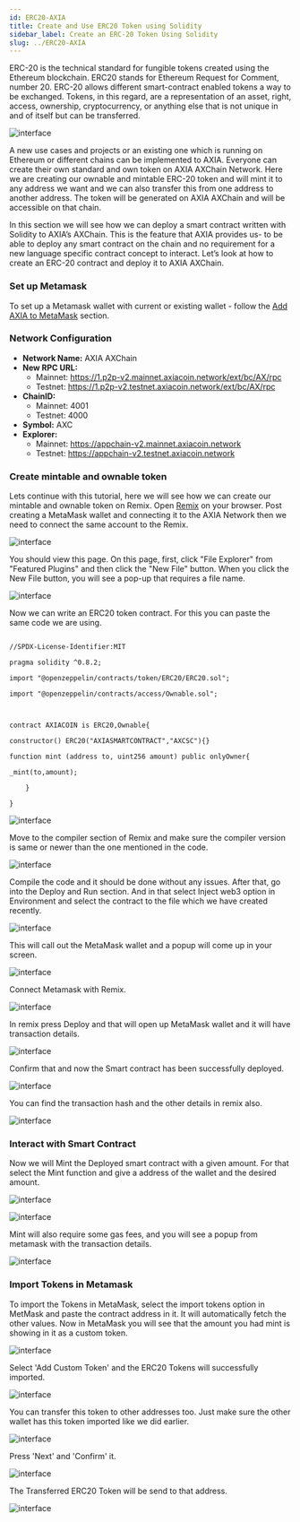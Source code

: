```yaml
---
id: ERC20-AXIA
title: Create and Use ERC20 Token using Solidity
sidebar_label: Create an ERC-20 Token Using Solidity
slug: ../ERC20-AXIA
---
```


ERC-20 is the technical standard for fungible tokens created using the Ethereum blockchain. ERC20 stands for Ethereum Request for Comment, number 20. ERC-20 allows different smart-contract enabled tokens a way to be exchanged. Tokens, in this regard, are a representation of an asset, right, access, ownership, cryptocurrency, or anything else that is not unique in and of itself but can be transferred.

![interface](../assets/ERC20/axia-smart.png)


A new use cases and projects or an existing one which is running on Ethereum or different chains can be implemented to AXIA. Everyone can create their own standard and own token on AXIA AXChain Network.
Here we are creating our ownable and mintable ERC-20 token and will mint it to any address we want and we can also transfer this from one address to another address. The token will be generated on AXIA AXChain and will be accessible on that chain.

In this section we will see how we can deploy a smart contract written with Solidity to AXIA’s AXChain. This is the feature that AXIA provides us- to be able to deploy any smart contract on the chain and no requirement for a new language specific contract concept to interact. Let’s look at how to create an ERC-20 contract and deploy it to AXIA AXChain.

### Set up Metamask

To set up a Metamask wallet with current or existing wallet - follow the [Add AXIA to MetaMask](../docs/Metamask-Support) section.

### Network Configuration

* **Network Name:** AXIA AXChain
* **New RPC URL:**
   * Mainnet: https://1.p2p-v2.mainnet.axiacoin.network/ext/bc/AX/rpc
   * Testnet: https://1.p2p-v2.testnet.axiacoin.network/ext/bc/AX/rpc
* **ChainID:**
   * Mainnet: 4001
   * Testnet: 4000
* **Symbol:** AXC
* **Explorer:**
   * Mainnet: https://appchain-v2.mainnet.axiacoin.network
   * Testnet: https://appchain-v2.testnet.axiacoin.network


### Create mintable and ownable token

Lets continue with this tutorial, here we will see how we can create our mintable and ownable token on Remix. Open [Remix](https://remix.ethereum.org/) on your browser. Post creating a MetaMask wallet and connecting it to the AXIA Network then we need to connect the same account to the Remix.

![interface](../assets/ERC20/Remix_New_File.png)

You should view this page. On this page, first, click "File Explorer" from "Featured Plugins" and then click the "New File" button. When you click the New File button, you will see a pop-up that requires a file name. 

![interface](../assets/ERC20/Remix_File_Create_and_Naming.png)

Now we can write an ERC20 token contract. For this you can paste the same code we are using.

```

//SPDX-License-Identifier:MIT

pragma solidity ^0.8.2;

import "@openzeppelin/contracts/token/ERC20/ERC20.sol";

import "@openzeppelin/contracts/access/Ownable.sol";



contract AXIACOIN is ERC20,Ownable{

constructor() ERC20("AXIASMARTCONTRACT","AXCSC"){}

function mint (address to, uint256 amount) public onlyOwner{

_mint(to,amount);

    }

}

```

![interface](../assets/ERC20/ERC20_token_code.png)

Move to the compiler section of Remix and make sure the compiler version is same or newer than the one mentioned in the code.

![interface](../assets/ERC20/Complier_config.png)

Compile the code and it should be done without any issues. After that, go into the Deploy and Run section. And in that select Inject web3 option in Environment and select the contract to the file which we have created recently.

![interface](../assets/ERC20/rem.png)

This will call out the MetaMask wallet and a popup will come up in your screen. 

![interface](../assets/ERC20/iw3.png) 

Connect Metamask with Remix.

![interface](../assets/ERC20/iw32.png)

In remix press Deploy and that will open up MetaMask wallet and it will have transaction details.

![interface](../assets/ERC20/Deploy_and_Run_Metamask_Pop_up.png)

 Confirm that and now the Smart contract has been successfully deployed. 

![interface](../assets/ERC20/SucessfullDeploy.png)

You can find the transaction hash and the other details in remix also.

![interface](../assets/ERC20/trans_details.png)

### Interact with Smart Contract

Now we will Mint the Deployed smart contract with a given amount. For that select the Mint function and give a address of the wallet and the desired amount. 

![interface](../assets/ERC20/mint.png)

![interface](../assets/ERC20/Mint_step2.png)

Mint will also require some gas fees, and you will see a popup from metamask with the transaction details.

![interface](../assets/ERC20/MetMask_Mint_popup.png)

### Import Tokens in Metamask

To import the Tokens in MetaMask, select the import tokens option in MetMask and paste the contract address in it. It will automatically fetch the other values. Now in MetaMask you will see that the amount you had mint is showing in it as a custom token.

![interface](../assets/ERC20/tokens.png)

Select 'Add Custom Token' and the ERC20 Tokens will successfully imported.

![interface](../assets/ERC20/SmartContractSucessfuldeploy.png)

You can transfer this token to other addresses too. Just make sure the other wallet has this token imported like we did earlier.

![interface](../assets/ERC20/t1.png)

Press 'Next' and 'Confirm' it.

![interface](../assets/ERC20/t3.png)

The Transferred ERC20 Token will be send to that address.

![interface](../assets/ERC20/t4.png)








